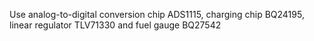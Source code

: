 Use analog-to-digital conversion chip ADS1115, charging chip BQ24195, linear regulator TLV71330 and fuel gauge BQ27542

